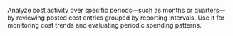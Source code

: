 Analyze cost activity over specific periods—such as months or quarters—by reviewing posted cost entries grouped by reporting intervals. Use it for monitoring cost trends and evaluating periodic spending patterns.